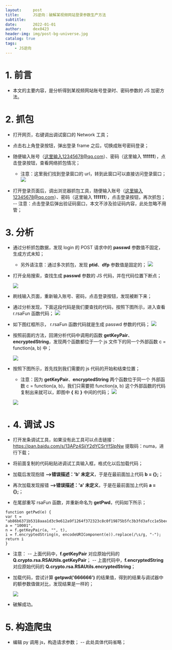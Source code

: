 ```yaml
---
layout:     post
title:      JS逆向：破解某视频网站登录参数生产方法
subtitle:   
date:       2022-01-01
author:     dex0423
header-img: img/post-bg-universe.jpg
catalog: true
tags:
    - JS逆向
---
```



# 1. 前言
- 本文的主要内容，是分析得到某视频网站账号登录时、密码参数的 JS 加密方法。

# 2. 抓包
- 打开网页，右键调出调试窗口的 Network 工具；
- 点击右上角登录按钮，弹出登录 frame 之后，切换成账号密码登录；
- 随便输入账号（这里输入12345678@qq.com）、密码（这里输入 **111111**），点击登录按钮，查看网络抓包情况；
  - 注意：这里我们找到登录窗口的 url，转到此窗口可以直接访问登录窗口；
    ![]({{site.baseurl}}/img-post/视频-1.png)

- 打开登录页面后，调出浏览器抓包工具，随便输入账号（这里输入12345678@qq.com）、密码（这里输入 **111111**），点击登录按钮，再次抓包；
  -- 注意：点击登录后弹出验证码窗口，本文不涉及验证码内容，此处忽略不用管；
# 3. 分析
- 通过分析抓包数据，发现 login 的 POST 请求中的 **passwd** 参数值不固定，生成方式未知；
  - 另外请注意：通过多次抓包，发现 **ptid**、**dfp** 参数值是固定的；
    ![]({{site.baseurl}}/img-post/视频-2.png)
  
- 打开全局搜索，查找生成 **passwd** 参数的 JS 代码，并在代码位置下断点；

  ![]({{site.baseurl}}/img-post/视频-3.png)
  
- 刷线输入页面，重新输入账号、密码，点击登录按钮，发现被断下来；
- 通过分析发现，下面这段代码是我们要查找的代码，按照下图所示，进入查看 r.rsaFun 函数代码；
  ![]({{site.baseurl}}/img-post/视频-4.png)

- 如下图红框所示， r.rsaFun 函数代码就是生成 passwd 参数的代码；
  ![]({{site.baseurl}}/img-post/视频-5.png)

- 按照前面的方法，回溯分析代码中调用的函数 **getKeyPair**、**encryptedString**，发现两个函数都位于一个 js 文件下的同一个外部函数 c = function(a, b) 中；

  ![]({{site.baseurl}}/img-post/视频-6.png)
  
- 按照下图所示，首先找到我们需要的 js 代码的开始和结束位置；
  - 注意：因为 **getKeyPair**、**encryptedString** 两个函数位于同一个 外部函数 c = function(a, b)，我们只需要把 function(a, b) 这个外部函数的代码复制出来就可以，即图中 **{** 和 **}** 中间的代码；
  ![]({{site.baseurl}}/img-post/视频-7.png)
    
  ![]({{site.baseurl}}/img-post/视频-8.png)

- # 4. 调试 JS
- 打开发条调试工具，如果没有此工具可以点击链接：https://pan.baidu.com/s/13APz4SiiY2dYCSrYfSlpNw 提取码：numa，进行下载；
- 将前面复制的代码粘贴进调试工具输入框，格式化以后加载代码；
- 加载后发现抱错 **-->错误描述：'b' 未定义**，于是在最前面加上代码 **b = {};**；
- 再次加载发现报错 **-->错误描述：'a' 未定义**，于是在最前面加上代码 **a = {};**；
- 在尾部重写 rsaFun 函数，并重新命名为 **getPwd**，代码如下所示；
```
function getPwd(e) {
var t = "ab86b6371b5318aaa1d3c9e612a9f1264f372323c8c0f19875b5fc3b3fd3afcc1e5bec527aa94bfa85bffc157e4245aebda05389a5357b75115ac94f074aefcd",
a = "10001",
n = f.getKeyPair(a, "", t),
i = f.encryptedString(n, encodeURIComponent(e)).replace(/\s/g, "-");
return i
}
```
- 注意：
  -- 上面代码中，**f.getKeyPair** 对应原始代码的 **Q.crypto.rsa.RSAUtils.getKeyPair**；
  -- 上面代码中，**f.encryptedString** 对应原始代码的 **Q.crypto.rsa.RSAUtils.encryptedString**；
- 加载代码，尝试计算 **getpwd('666666')** 的结果值，得到的结果与调试器中的额参数值做对比，发现结果是一样的；

  ![]({{site.baseurl}}/img-post/视频-9.png)
  
- 破解成功。

# 5. 构造爬虫
- 编辑 py 调用 js，构造请求参数；
  -- 此处具体代码省略；



